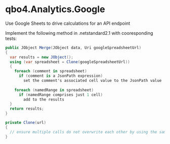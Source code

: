# qbo4.Analytics.Google
Use Google Sheets to drive calculations for an API endpoint

Implement the following method in .netstandard2.1 with cooresponding tests:

``` csharp
public JObject Merge(JObject data, Uri googleSpreadsheetUrl) 
{
  var results = new JObject();
  using (var spreadsheet = Clone(googleSpreadsheetUrl))
  {
    foreach (comment in spreadsheet)
      if (comment is a JsonPath expression)
        set the comment's associated cell value to the JsonPath value
      
    foreach (namedRange in spreadsheet)
      if (namedRange comprises just 1 cell)
        add to the results
  }
  return results;  
}

private Clone(url) 
{
  // ensure multiple calls do not overwrite each other by using the same spreadsheet at the same time
}
```

